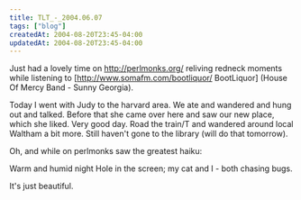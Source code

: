 ```yaml
---
title: TLT_-_2004.06.07
tags: ["blog"]
createdAt: 2004-08-20T23:45-04:00
updatedAt: 2004-08-20T23:45-04:00
---
```


Just had a lovely time on http://perlmonks.org/ reliving redneck moments while listening to [http://www.somafm.com/bootliquor/ BootLiquor] (House Of Mercy Band - Sunny Georgia).

Today I went with Judy to the harvard area. We ate and wandered and hung out and talked. Before that she came over here and saw our new place, which she liked. Very good day. Road the train/T and wandered around local Waltham a bit more. Still haven't gone to the library (will do that tomorrow).

Oh, and while on perlmonks saw the greatest haiku:

 Warm and humid night
 Hole in the screen; my cat and
 I - both chasing bugs.

It's just beautiful.

